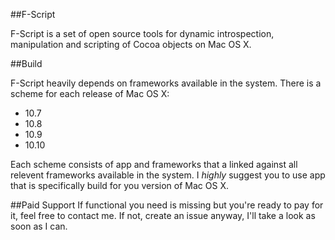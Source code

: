 ##F-Script

F-Script is a set of open source tools for dynamic introspection, manipulation and scripting of Cocoa objects on Mac OS X.


##Build

F-Script heavily depends on frameworks available in the system. There is a scheme for each release of Mac OS X:

- 10.7
- 10.8
- 10.9
- 10.10

Each scheme consists of app and frameworks that a linked against all relevent frameworks available in the system.
I *highly* suggest you to use app that is specifically build for you version of Mac OS X.


##Paid Support
If functional you need is missing but you're ready to pay for it, feel free to contact me. If not, create an issue anyway, I'll take a look as soon as I can.

